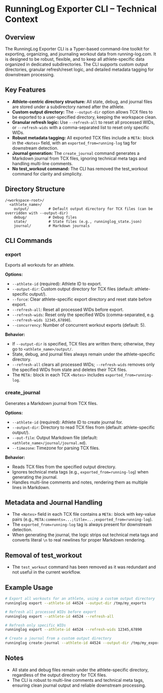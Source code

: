 # RunningLog Exporter CLI – Technical Context

## Overview

The RunningLog Exporter CLI is a Typer-based command-line toolkit for exporting, organizing, and journaling workout data from running-log.com. It is designed to be robust, flexible, and to keep all athlete-specific data organized in dedicated subdirectories. The CLI supports custom output directories, granular refresh/reset logic, and detailed metadata tagging for downstream processing.

## Key Features

- **Athlete-centric directory structure:** All state, debug, and journal files are stored under a subdirectory named after the athlete.
- **Custom output directory:** The `--output-dir` option allows TCX files to be exported to a user-specified directory, keeping the workspace clean.
- **Granular refresh logic:** Use `--refresh-all` to reset all processed WIDs, or `--refresh-wids` with a comma-separated list to reset only specific WIDs.
- **Robust metadata tagging:** All exported TCX files include a `META:` block in the `<Notes>` field, with an `exported_from=running-log` tag for downstream detection.
- **Journal generation:** The `create_journal` command generates a Markdown journal from TCX files, ignoring technical meta tags and handling multi-line comments.
- **No test_workout command:** The CLI has removed the test_workout command for clarity and simplicity.

## Directory Structure

```
/<workspace-root>/
  <athlete_name>/
    output/         # Default output directory for TCX files (can be overridden with --output-dir)
    debug/          # Debug files
    state/          # State files (e.g., runninglog_state.json)
    journal/        # Markdown journals
```

## CLI Commands

### export

Exports all workouts for an athlete.

**Options:**
- `--athlete-id` (required): Athlete ID to export.
- `--output-dir`: Custom output directory for TCX files (default: athlete-specific output/).
- `--force`: Clear athlete-specific export directory and reset state before export.
- `--refresh-all`: Reset all processed WIDs before export.
- `--refresh-wids`: Reset only the specified WIDs (comma-separated, e.g. `--refresh-wids 12345,67890`).
- `--concurrency`: Number of concurrent workout exports (default: 5).

**Behavior:**
- If `--output-dir` is specified, TCX files are written there; otherwise, they go to `<athlete_name>/output/`.
- State, debug, and journal files always remain under the athlete-specific directory.
- `--refresh-all` clears all processed WIDs; `--refresh-wids` removes only the specified WIDs from state and deletes their TCX files.
- The `META:` block in each TCX `<Notes>` includes `exported_from=running-log`.

### create_journal

Generates a Markdown journal from TCX files.

**Options:**
- `--athlete-id` (required): Athlete ID to create journal for.
- `--output-dir`: Directory to read TCX files from (default: athlete-specific output/).
- `--out-file`: Output Markdown file (default: `<athlete_name>/journal/journal.md`).
- `--timezone`: Timezone for parsing TCX files.

**Behavior:**
- Reads TCX files from the specified output directory.
- Ignores technical meta tags (e.g., `exported_from=running-log`) when generating the journal.
- Handles multi-line comments and notes, rendering them as multiple lines in Markdown.

## Metadata and Journal Handling

- The `<Notes>` field in each TCX file contains a `META:` block with key-value pairs (e.g., `META:comments=...;title=...;exported_from=running-log`).
- The `exported_from=running-log` tag is always present for downstream detection.
- When generating the journal, the logic strips out technical meta tags and converts literal `\n` to real newlines for proper Markdown rendering.

## Removal of test_workout

- The `test_workout` command has been removed as it was redundant and not useful in the current workflow.

## Example Usage

```sh
# Export all workouts for an athlete, using a custom output directory
runninglog export --athlete-id 44524 --output-dir /tmp/my_exports

# Refresh all processed WIDs before export
runninglog export --athlete-id 44524 --refresh-all

# Refresh only specific WIDs
runninglog export --athlete-id 44524 --refresh-wids 12345,67890

# Create a journal from a custom output directory
runninglog create-journal --athlete-id 44524 --output-dir /tmp/my_exports --out-file my_journal.md
```

## Notes

- All state and debug files remain under the athlete-specific directory, regardless of the output directory for TCX files.
- The CLI is robust to multi-line comments and technical meta tags, ensuring clean journal output and reliable downstream processing.
